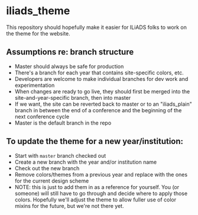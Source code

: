 # iliads_theme
This repository should hopefully make it easier for ILiADS folks to work on the theme for the website.

## Assumptions re: branch structure
- Master should always be safe for production
- There's a branch for each year that contains site-specific colors, etc.
- Developers are welcome to make individual branches for dev work and experimentation
- When changes are ready to go live, they should first be merged into the site-and-year-specific branch, then into master
- If we want, the site can be reverted back to master or to an "iliads_plain" branch in between the end of a conference and the beginning of the next conference cycle
- Master is the default branch in the repo

## To update the theme for a new year/institution:
* Start with `master` branch checked out
* Create a new branch with the year and/or institution name
* Check out the new branch 
* Remove colors/themes from a previous year and replace with the ones for the current design scheme
* NOTE: this is just to add them in as a reference for yourself. You (or someone) will still have to go through and decide where to apply those colors. Hopefully we'll adjust the theme to allow fuller use of color mixins for the future, but we're not there yet.